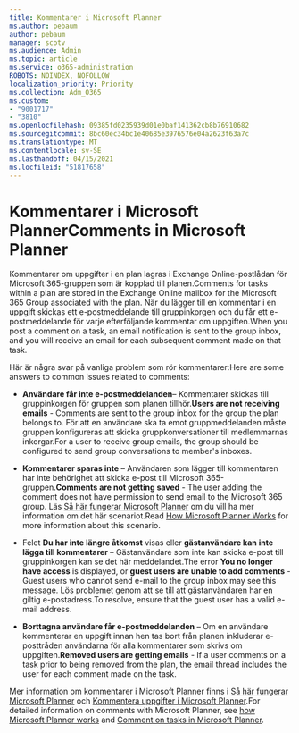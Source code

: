 ```yaml
---
title: Kommentarer i Microsoft Planner
ms.author: pebaum
author: pebaum
manager: scotv
ms.audience: Admin
ms.topic: article
ms.service: o365-administration
ROBOTS: NOINDEX, NOFOLLOW
localization_priority: Priority
ms.collection: Adm_O365
ms.custom:
- "9001717"
- "3810"
ms.openlocfilehash: 09385fd0235939d01e0baf141362cb8b76910682
ms.sourcegitcommit: 8bc60ec34bc1e40685e3976576e04a2623f63a7c
ms.translationtype: MT
ms.contentlocale: sv-SE
ms.lasthandoff: 04/15/2021
ms.locfileid: "51817658"
---
```

# <a name="comments-in-microsoft-planner"></a><span data-ttu-id="37b18-102">Kommentarer i Microsoft Planner</span><span class="sxs-lookup"><span data-stu-id="37b18-102">Comments in Microsoft Planner</span></span>

<span data-ttu-id="37b18-103">Kommentarer om uppgifter i en plan lagras i Exchange Online-postlådan för Microsoft 365-gruppen som är kopplad till planen.</span><span class="sxs-lookup"><span data-stu-id="37b18-103">Comments for tasks within a plan are stored in the Exchange Online mailbox for the Microsoft 365 Group associated with the plan.</span></span>  <span data-ttu-id="37b18-104">När du lägger till en kommentar i en uppgift skickas ett e-postmeddelande till gruppinkorgen och du får ett e-postmeddelande för varje efterföljande kommentar om uppgiften.</span><span class="sxs-lookup"><span data-stu-id="37b18-104">When you post a comment on a task, an email notification is sent to the group inbox, and you will receive an email for each subsequent comment made on that task.</span></span>

<span data-ttu-id="37b18-105">Här är några svar på vanliga problem som rör kommentarer:</span><span class="sxs-lookup"><span data-stu-id="37b18-105">Here are some answers to common issues related to comments:</span></span>

- <span data-ttu-id="37b18-106">**Användare får inte e-postmeddelanden**– Kommentarer skickas till gruppinkorgen för gruppen som planen tillhör.</span><span class="sxs-lookup"><span data-stu-id="37b18-106">**Users are not receiving emails** - Comments are sent to the group inbox for the group the plan belongs to.</span></span> <span data-ttu-id="37b18-107">För att en användare ska ta emot gruppmeddelanden måste gruppen konfigureras att skicka gruppkonversationer till medlemmarnas inkorgar.</span><span class="sxs-lookup"><span data-stu-id="37b18-107">For a user to receive group emails, the group should be configured to send group conversations to member's inboxes.</span></span>

- <span data-ttu-id="37b18-108">**Kommentarer sparas inte** – Användaren som lägger till kommentaren har inte behörighet att skicka e-post till Microsoft 365-gruppen.</span><span class="sxs-lookup"><span data-stu-id="37b18-108">**Comments are not getting saved** -  The user adding the comment does not have permission to send email to the Microsoft 365 group.</span></span> <span data-ttu-id="37b18-109">Läs [Så här fungerar Microsoft Planner](https://techcommunity.microsoft.com/t5/planner-blog/how-microsoft-planner-works/ba-p/1214736) om du vill ha mer information om det här scenariot.</span><span class="sxs-lookup"><span data-stu-id="37b18-109">Read [How Microsoft Planner Works](https://techcommunity.microsoft.com/t5/planner-blog/how-microsoft-planner-works/ba-p/1214736) for more information about this scenario.</span></span>

- <span data-ttu-id="37b18-110">Felet **Du har inte längre åtkomst** visas eller **gästanvändare kan inte lägga till kommentarer** – Gästanvändare som inte kan skicka e-post till gruppinkorgen kan se det här meddelandet.</span><span class="sxs-lookup"><span data-stu-id="37b18-110">The error **You no longer have access** is displayed, or **guest users are unable to add comments** - Guest users who cannot send e-mail to the group inbox may see this message.</span></span> <span data-ttu-id="37b18-111">Lös problemet genom att se till att gästanvändaren har en giltig e-postadress.</span><span class="sxs-lookup"><span data-stu-id="37b18-111">To resolve, ensure that the guest user has a valid e-mail address.</span></span>

- <span data-ttu-id="37b18-112">**Borttagna användare får e-postmeddelanden** – Om en användare kommenterar en uppgift innan hen tas bort från planen inkluderar e-posttråden användarna för alla kommentarer som skrivs om uppgiften.</span><span class="sxs-lookup"><span data-stu-id="37b18-112">**Removed users are getting emails** -  If a user comments on a task prior to being removed from the plan, the email thread includes the user for each comment made on the task.</span></span>

<span data-ttu-id="37b18-113">Mer information om kommentarer i Microsoft Planner finns i [Så här fungerar Microsoft Planner](https://techcommunity.microsoft.com/t5/planner-blog/how-microsoft-planner-works/ba-p/1214736) och [Kommentera uppgifter i Microsoft Planner](https://support.microsoft.com/office/fd4aedde-7785-4cd0-96ee-122fbc9140e1).</span><span class="sxs-lookup"><span data-stu-id="37b18-113">For detailed information on comments with Microsoft Planner, see [how Microsoft Planner works](https://techcommunity.microsoft.com/t5/planner-blog/how-microsoft-planner-works/ba-p/1214736) and [Comment on tasks in Microsoft Planner](https://support.microsoft.com/office/fd4aedde-7785-4cd0-96ee-122fbc9140e1).</span></span>
